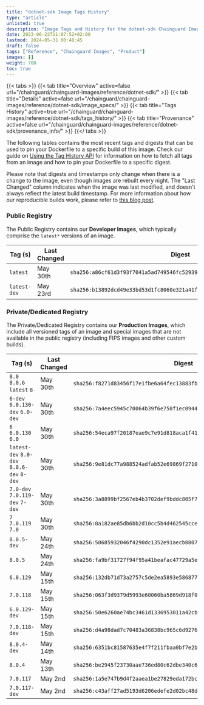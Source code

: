 ```yaml
---
title: "dotnet-sdk Image Tags History"
type: "article"
unlisted: true
description: "Image Tags and History for the dotnet-sdk Chainguard Image"
date: 2023-06-22T11:07:52+02:00
lastmod: 2024-05-31 00:48:45
draft: false
tags: ["Reference", "Chainguard Images", "Product"]
images: []
weight: 700
toc: true
---
```


{{< tabs >}}
{{< tab title="Overview" active=false url="/chainguard/chainguard-images/reference/dotnet-sdk/" >}}
{{< tab title="Details" active=false url="/chainguard/chainguard-images/reference/dotnet-sdk/image_specs/" >}}
{{< tab title="Tags History" active=true url="/chainguard/chainguard-images/reference/dotnet-sdk/tags_history/" >}}
{{< tab title="Provenance" active=false url="/chainguard/chainguard-images/reference/dotnet-sdk/provenance_info/" >}}
{{</ tabs >}}

The following tables contains the most recent tags and digests that can be used to pin your Dockerfile to a specific build of this image. Check our guide on [Using the Tag History API](/chainguard/chainguard-images/using-the-tag-history-api/) for information on how to fetch all tags from an image and how to pin your Dockerfile to a specific digest.

Please note that digests and timestamps only change when there is a change to the image, even though images are rebuilt every night. The "Last Changed" column indicates when the image was last modified, and doesn't always reflect the latest build timestamp. For more information about how our reproducible builds work, please refer to [this blog post](https://www.chainguard.dev/unchained/reproducing-chainguards-reproducible-image-builds).

### Public Registry
The Public Registry contains our **Developer Images**, which typically comprise the `latest*` versions of an image.

| Tag (s)       | Last Changed | Digest                                                                    |
|---------------|--------------|---------------------------------------------------------------------------|
|  `latest`     | May 30th     | `sha256:a86cf61d3f93f7041a5ad749546fc5293979d9058ed8c9fdd5bc7dc70d7cf5cd` |
|  `latest-dev` | May 23rd     | `sha256:b13892dcd49e33bd53d1fc8060e321a41ffad8cc1c5d8b30ba2b47b49fb1a816` |


### Private/Dedicated Registry
The Private/Dedicated Registry contains our **Production Images**, which include all versioned tags of an image and special images that are not available in the public registry (including FIPS images and other custom builds).

| Tag (s)                                     | Last Changed | Digest                                                                    |
|---------------------------------------------|--------------|---------------------------------------------------------------------------|
|  `8.0` `8.0.6` `latest` `8`                 | May 30th     | `sha256:f8271d83456f17e1fbe6a64fec13883fb083e08db030beaf3ecd2e61b6cfb4cb` |
|  `6-dev` `6.0.130-dev` `6.0-dev`            | May 30th     | `sha256:7a4eec5945c70064b39f6e758f1ec09448f6bb2a4acd4b4753c0527fec3b8a75` |
|  `6` `6.0.130` `6.0`                        | May 30th     | `sha256:54eca97f20187eae9c7e91d818aca1f41f7c7e0d8e433436f82b575a8430df08` |
|  `latest-dev` `8.0-dev` `8.0.6-dev` `8-dev` | May 30th     | `sha256:9e81dc77a988524adfab52e69869f27102fd9f04ced8b11a4456eeabc75c9de0` |
|  `7.0-dev` `7.0.119-dev` `7-dev`            | May 30th     | `sha256:3a8899bf2567eb4b3702def9bddc805f717ea97736765ae2cebe4410135e22fd` |
|  `7` `7.0.119` `7.0`                        | May 30th     | `sha256:0a182ae85db6bb2d10cc5b4d462545ccee237c2970a611f5f48db5e7adf0ffac` |
|  `8.0.5-dev`                                | May 24th     | `sha256:50685932046f4290dc1352e91aecb0807d734b2bf34c7721be548b0a3dbf3347` |
|  `8.0.5`                                    | May 24th     | `sha256:fa9bf31727f94f95a41beafac47729a5e0d3fd46e951c653032cd5e596de53a2` |
|  `6.0.129`                                  | May 15th     | `sha256:132db71d73a2757c5de2ea5893e586877db100ed4ea553697d1436f19f5f5944` |
|  `7.0.118`                                  | May 15th     | `sha256:063f3d9379d5993e60060ba5869d918f02f8eb5c38bb655944658bef0c1ef3c1` |
|  `6.0.129-dev`                              | May 15th     | `sha256:50e6260ae74bc3461d1336953011a42cbb347761d55158572d62780f98e2b65d` |
|  `7.0.118-dev`                              | May 15th     | `sha256:d4a98dad7c70483a36838bc965c6d9276ca6d4b9333b382f352a07c9914c7bd0` |
|  `8.0.4-dev`                                | May 14th     | `sha256:6351bc81587635e4f7f211fbaa0bf7e2bf5af7545ba0baa12b671d4952901d1a` |
|  `8.0.4`                                    | May 13th     | `sha256:be2945f23730aae736ed80c62dbe340c6eea43efb1a3039b85742ef4da879ef2` |
|  `7.0.117`                                  | May 2nd      | `sha256:1a5e747b9d4f2aaea1be27829eda172bcca4c915bf294a18f220c3c9a11ab0bd` |
|  `7.0.117-dev`                              | May 2nd      | `sha256:c43aff27ad5193d6206edefe2d02bc48d478103c73be2ef20ee41eda64ac187a` |

